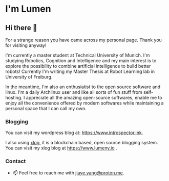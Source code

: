 # I'm Lumen 

## Hi there 👋

For a strange reason you have came across my personal page. Thank you for visiting anyway!

I'm currently a master student at Technical University of Munich. I'm studying Robotics, Cognition and Intelligence and my main interest is to explore the possibility to combine artificial intelligence to build better robots! Currently I'm writing my Master Thesis at Robot Learning lab in University of Freiburg.

In the meantime, I'm also an enthusiatist to the open source software and linux. I'm a daily Archlinux user and like all sorts of fun stuff from self-hosting. I appreciate all the amazing open-source softwares, enable me to enjoy all the convenience offered by modern softwares while maintaining a personal space that I can call my own. 

### Blogging

You can visit my wordpress blog at: https://www.introspector.ink.

I also using [xlog](https://xlog.app/), it is a blockchain based, open source blogging system. You can visit my xlog blog at https://www.lumeny.io .

### Contact

- 📫 Feel free to reach me with jiaye.yang@proton.me.
<!--
**TangdizhiH/TangdizhiH** is a ✨ _special_ ✨ repository because its `README.md` (this file) appears on your GitHub profile.

Here are some ideas to get you started:

 I’m currently working on ...
 I’m currently learning ...
- 👯 I’m looking to collaborate on ...
- 🤔 I’m looking for help with ...
- 💬 Ask me about ...
- 📫 How to reach me: ...
- 😄 Pronouns: ...
- ⚡ Fun fact: ...
-->
